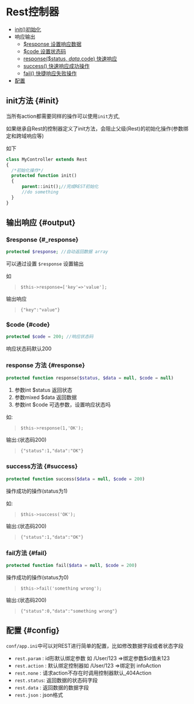 Rest控制器
=========

* [init()初始化](#init)
* 响应输出
    - [$response 设置响应数据](#_response)
    - [$code 设置状态码](#code)
    - [response($status, $data,$code) 快速响应](#response)
    - [success() 快速响应成功操作](#success)
    - [fail() 快捷响应失败操作](#fail)
* [配置](#config)

init方法 {#init}
--------

当所有action都需要同样的操作可以使用`init`方式,

如果继承自Rest的控制器定义了init方法，会阻止父级(Rest)的初始化操作(参数绑定和跨域响应等)

如下

```php
class MyController extends Rest
{
  /*初始化操作*/
  protected function init()
  {
      parent::init();//完成REST初始化
      //do something
  }
}
```


输出响应 {#output}
-------

### $response {#_response}

```php
protected $response; //自动返回数据 array
```

可以通过设置 `$response` 设置输出

如
>`$this->response=['key'=>'value'];`

输出响应
>`{"key":"value"}`

### $code {#code}

```php
protected $code = 200; //响应状态码
```

响应状态码默认200

### response 方法 {#response}

```php
protected function response($status, $data = null, $code = null)
```

1. 参数int   $status 返回状态
2. 参数mixed $data   返回数据
3. 参数int   $code   可选参数，设置响应状态吗

如:
>`$this->response(1,'OK');`

输出:(状态码200)
>`{"status":1,"data":"OK"}`


### success方法 {#success}

```php
protected function success($data = null, $code = 200)
```
操作成功的操作(status为1)

如:
>`$this->success('OK');`

输出:(状态码200)
>`{"status":1,"data":"OK"}`

### fail方法 {#fail}
```php
protected function fail($data = null, $code = 200)
```
操作成功的操作(status为0)

>`$this->fail('something wrong');`

输出:(状态码200)
>`{"status":0,"data":"something wrong"}`

## 配置 {#config}

`conf/app.ini`中可以对REST进行简单的配置，比如修改数据字段或者状态字段

* `rest.param`  : id形默认绑定参数 如 /User/123 =>绑定参数$id值未123
* `rest.action` : 默认绑定控制器如 /User/123 =>绑定到 infoAction
* `rest.none`  : 请求action不存在时调用控制器默认_404Action
* `rest.status`: 返回数据的状态码字段
* `rest.data`  : 返回数据的数据字段
* `rest.json` : json格式